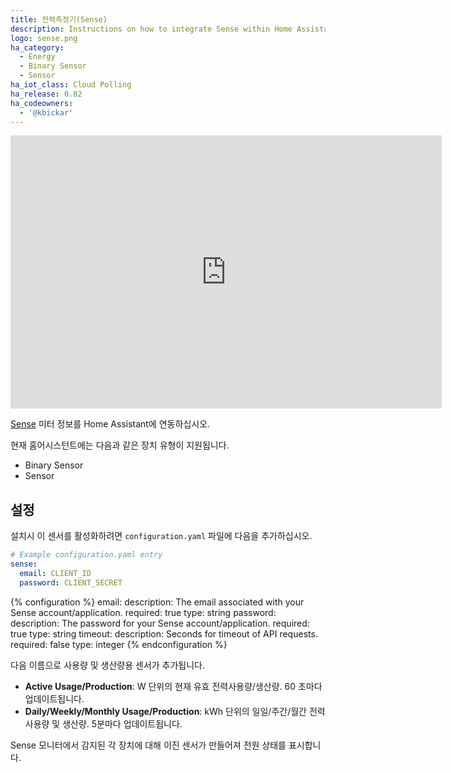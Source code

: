 ```yaml
---
title: 전력측정기(Sense)
description: Instructions on how to integrate Sense within Home Assistant.
logo: sense.png
ha_category:
  - Energy
  - Binary Sensor
  - Sensor
ha_iot_class: Cloud Polling
ha_release: 0.82
ha_codeowners:
  - '@kbickar'
---
```


<div class='videoWrapper'>
<iframe width="690" height="437" src="https://www.youtube.com/embed/5RyDxZLA8b8" frameborder="0" allow="accelerometer; autoplay; encrypted-media; gyroscope; picture-in-picture" allowfullscreen></iframe>
</div>

[Sense](https://sense.com) 미터 정보를 Home Assistant에 연동하십시오.

현재 홈어시스턴트에는 다음과 같은 장치 유형이 지원됩니다.

- Binary Sensor
- Sensor

## 설정

설치시 이 센서를 활성화하려면 `configuration.yaml` 파일에 다음을 추가하십시오.

```yaml
# Example configuration.yaml entry
sense:
  email: CLIENT_ID
  password: CLIENT_SECRET
```

{% configuration %}
email:
  description: The email associated with your Sense account/application.
  required: true
  type: string
password:
  description: The password for your Sense account/application.
  required: true
  type: string
timeout:
  description: Seconds for timeout of API requests.
  required: false
  type: integer
{% endconfiguration %}

다음 이름으로 사용량 및 생산량용 센서가 추가됩니다.

- **Active Usage/Production**: W 단위의 현재 유효 전력사용량/생산량. 60 초마다 업데이트됩니다.
- **Daily/Weekly/Monthly Usage/Production**: kWh 단위의 일일/주간/월간 전력사용량 및 생산량. 5분마다 업데이트됩니다.

Sense 모니터에서 감지된 각 장치에 대해 이진 센서가 만들어져 전원 상태를 표시합니다.